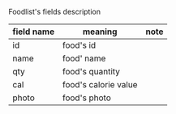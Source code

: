 Foodlist's fields description

| field name | meaning              | note |
| ---------- | -------------------- | ---- |
| id         | food's id            |      |
| name       | food' name           |      |
| qty        | food's quantity      |      |
| cal        | food's calorie value |      |
| photo      | food's photo         |      |


